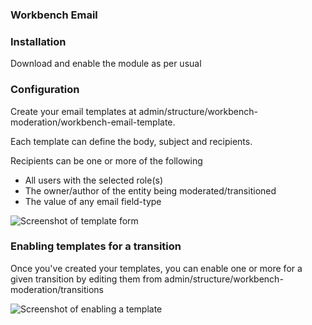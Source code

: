 ### Workbench Email

### Installation

Download and enable the module as per usual

### Configuration

Create your email templates at admin/structure/workbench-moderation/workbench-email-template.

Each template can define the body, subject and recipients.

Recipients can be one or more of the following

* All users with the selected role(s)
* The owner/author of the entity being moderated/transitioned
* The value of any email field-type

![Screenshot of template form](https://www.dropbox.com/s/1cjjs2u5ccuv6qh/Screenshot%202016-06-27%2014.29.24.png?dl=1)

### Enabling templates for a transition

Once you've created your templates, you can enable one or more for a given transition by editing them from admin/structure/workbench-moderation/transitions

![Screenshot of enabling a template](https://www.dropbox.com/s/lsi9o1wp4lncfss/Screenshot%202016-06-27%2014.31.51.png?dl=1)
